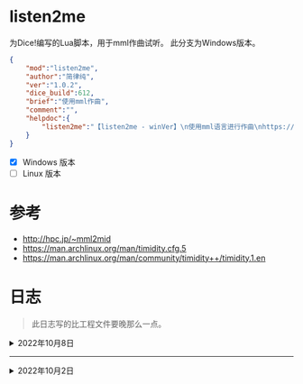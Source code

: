 # listen2me

为Dice!编写的Lua脚本，用于mml作曲试听。
此分支为Windows版本。

```json
{
    "mod":"listen2me",
    "author":"简律纯",
    "ver":"1.0.2",
    "dice_build":612,
    "brief":"使用mml作曲",
    "comment":"",
    "helpdoc":{
        "listen2me":"【listen2me - winVer】\n使用mml语言进行作曲\nhttps://github.com/cypress0522/listen2me"
    }
}
```

- [x] Windows 版本
- [ ] Linux 版本

# 参考

- <http://hpc.jp/~mml2mid>
- <https://man.archlinux.org/man/timidity.cfg.5>
- <https://man.archlinux.org/man/community/timidity++/timidity.1.en>

# 日志

>此日志写的比工程文件要晚那么一点。

<details>
<summary>2022年10月8日</summary>
<b>初步框架版本编写完毕。</b>
<h5>新增</h5>
1. <i>mml2mid.lua</i> 新增一些配置项。
2. 新增了对 <i>timidity.cfg</i> 的查询功能.
<h5>删减</h5>
1. 改动了部分语法.
</details>

***

<details>
<summary>2022年10月2日</summary>
<b>准备套壳，已经实现mml转mid，mid转wav，下一阶段将会编写脚本使其脚本化。</b>
<h5>新增</h5>
1. 添加<i>timidity</i>，放弃了原本直接发送<i>midi</i>序列的方式(这样<i>Go-cqhttp</i>会发不出语音)，在发送语音前会对<i>*.mid</i>文件进行转码再发送。
<h5>修复</h5>
1. 修复了一些bug
</details>